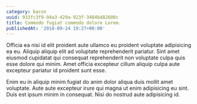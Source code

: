 ```yaml
---
category: bacon
uuid: 933fc3f9-04a3-429a-923f-3484b482600c
title: Commodo fugiat commodo dolore Lorem.
publishedAt: '2018-09-24 19:27+00:00'
---
```


Officia ea nisi id elit proident aute ullamco eu proident voluptate adipisicing ea eu. Aliquip aliquip elit ad voluptate reprehenderit pariatur. Sint amet eiusmod cupidatat qui consequat reprehenderit non voluptate culpa quis esse dolore qui minim. Amet officia excepteur cillum aliquip culpa aute excepteur pariatur id proident sunt esse.

Enim eu in aliquip minim fugiat do anim dolor aliqua duis mollit amet voluptate. Aute aute excepteur irure qui magna ut enim adipisicing eu sint. Duis est ipsum minim in consequat. Nisi do nostrud aute adipisicing id.